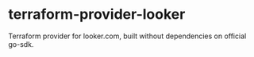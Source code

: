 # terraform-provider-looker

Terraform provider for looker.com, built without dependencies on official go-sdk.


